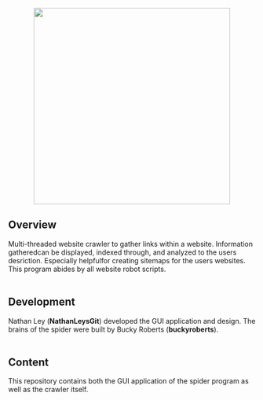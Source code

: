 <p align="center">
  <img src="https://raw.githubusercontent.com/nathanleysgit/spider-crawl/master/images/title.jpg" height="400" width="400"/>
</p>

## Overview
Multi-threaded website crawler to gather links within a website. Information gatheredcan be displayed, indexed through, and analyzed to the users desriction. Especially helpfulfor creating sitemaps for the users websites. This program abides by all website robot scripts.<br><br>

## Development
Nathan Ley (<b>NathanLeysGit</b>) developed the GUI application and design. The brains of the spider were built by Bucky Roberts (<b>buckyroberts</b>).<br><br>

## Content
This repository contains both the GUI application of the spider program as well as the crawler itself.<br><br>